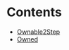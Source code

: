 

# Contents
- [Ownable2Step](Ownable2Step.sol/abstract.Ownable2Step.md)
- [Owned](solady.auth.sol/abstract.Owned.md)
